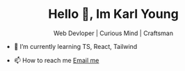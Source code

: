 <h1 align="center">Hello 👋, Im Karl Young</h1>

<p align="center" >Web Devloper | Curious Mind | Craftsman</p>


- 🌱 I’m currently learning TS, React, Tailwind

- 📫 How to reach me  [Email me](karlyoung112@gmail.com)

<!---
karl-young/karl-young is a ✨ special ✨ repository because its `README.md` (this file) appears on your GitHub profile.
You can click the Preview link to take a look at your changes.
--->
